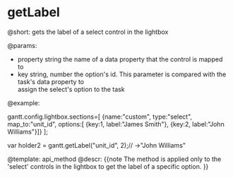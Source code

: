 getLabel
====================================

@short: 
	gets the label of a select control in the lightbox

@params: 
- property	string	the name of a data property that the control is mapped to
- key	string, number	 the option's id. This parameter is compared with the task's data property to <br> assign the select's option to the task

@example: 

gantt.config.lightbox.sections=[
	{name:"custom", type:"select", map_to:"unit_id", options:[
        {key:1, label:"James Smith"}, 
        {key:2, label:"John Williams"}]}
];

var holder2 = gantt.getLabel("unit_id", 2);// ->"John Williams"

@template:	api_method
@descr: 
{{note
The method is applied only to the 'select' controls in the lightbox to get the label of a specific option.
}}

<br>